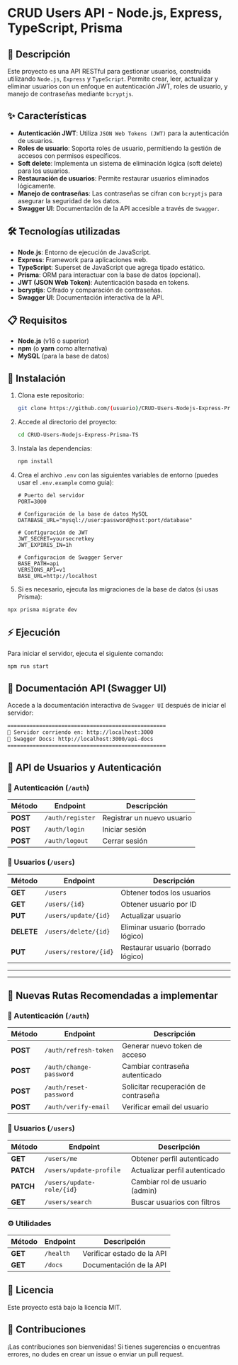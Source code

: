 # **CRUD Users API - Node.js, Express, TypeScript, Prisma**

## 📜 **Descripción**

Este proyecto es una API RESTful para gestionar usuarios, construida utilizando `Node.js`, `Express` y `TypeScript`. Permite crear, leer, actualizar y eliminar usuarios con un enfoque en autenticación JWT, roles de usuario, y manejo de contraseñas mediante `bcryptjs`.

## ✨ **Características**

- **Autenticación JWT**: Utiliza `JSON Web Tokens (JWT)` para la autenticación de usuarios.
- **Roles de usuario**: Soporta roles de usuario, permitiendo la gestión de accesos con permisos específicos.
- **Soft delete**: Implementa un sistema de eliminación lógica (soft delete) para los usuarios.
- **Restauración de usuarios**: Permite restaurar usuarios eliminados lógicamente.
- **Manejo de contraseñas**: Las contraseñas se cifran con `bcryptjs` para asegurar la seguridad de los datos.
- **Swagger UI**: Documentación de la API accesible a través de `Swagger`.

## 🛠️ **Tecnologías utilizadas**

- **Node.js**: Entorno de ejecución de JavaScript.
- **Express**: Framework para aplicaciones web.
- **TypeScript**: Superset de JavaScript que agrega tipado estático.
- **Prisma**: ORM para interactuar con la base de datos (opcional).
- **JWT (JSON Web Token)**: Autenticación basada en tokens.
- **bcryptjs**: Cifrado y comparación de contraseñas.
- **Swagger UI**: Documentación interactiva de la API.

## 📋 **Requisitos**

- **Node.js** (v16 o superior)
- **npm** (o **yarn** como alternativa)
- **MySQL** (para la base de datos)

## 🚀 **Instalación**

1. Clona este repositorio:

   ```bash
   git clone https://github.com/(usuario)/CRUD-Users-Nodejs-Express-Prisma-TS.git
   ```

2. Accede al directorio del proyecto:

   ```bash
   cd CRUD-Users-Nodejs-Express-Prisma-TS
   ```

3. Instala las dependencias:

   ```bash
   npm install
   ```

4. Crea el archivo `.env` con las siguientes variables de entorno (puedes usar el `.env.example` como guia):

   ```env
   # Puerto del servidor
   PORT=3000

   # Configuración de la base de datos MySQL
   DATABASE_URL="mysql://user:password@host:port/database"

   # Configuración de JWT
   JWT_SECRET=yoursecretkey
   JWT_EXPIRES_IN=1h

   # Configuracion de Swagger Server
   BASE_PATH=api
   VERSIONS_API=v1
   BASE_URL=http://localhost
   ```

5. Si es necesario, ejecuta las migraciones de la base de datos (si usas Prisma):

```bash
npx prisma migrate dev
```

## ⚡ **Ejecución**

Para iniciar el servidor, ejecuta el siguiente comando:

```bash
npm run start
```

## 📃 **Documentación API (Swagger UI)**

Accede a la documentación interactiva de `Swagger UI` después de iniciar el servidor:

```bash
==================================================
🚀 Servidor corriendo en: http://localhost:3000
📃 Swagger Docs: http://localhost:3000/api-docs
==================================================
```

## 📌 API de Usuarios y Autenticación

### 🔐 Autenticación (`/auth`)

| Método   | Endpoint         | Descripción                |
| -------- | ---------------- | -------------------------- |
| **POST** | `/auth/register` | Registrar un nuevo usuario |
| **POST** | `/auth/login`    | Iniciar sesión             |
| **POST** | `/auth/logout`   | Cerrar sesión              |

### 👤 Usuarios (`/users`)

| Método     | Endpoint              | Descripción                        |
| ---------- | --------------------- | ---------------------------------- |
| **GET**    | `/users`              | Obtener todos los usuarios         |
| **GET**    | `/users/{id}`         | Obtener usuario por ID             |
| **PUT**    | `/users/update/{id}`  | Actualizar usuario                 |
| **DELETE** | `/users/delete/{id}`  | Eliminar usuario (borrado lógico)  |
| **PUT**    | `/users/restore/{id}` | Restaurar usuario (borrado lógico) |

---
---

## 📌 Nuevas Rutas Recomendadas a implementar

###  🔐 Autenticación (`/auth`)
| Método  | Endpoint                 | Descripción |
|---------|--------------------------|-------------|
| **POST**  | `/auth/refresh-token`     | Generar nuevo token de acceso |
| **POST**  | `/auth/change-password`   | Cambiar contraseña autenticado |
| **POST**  | `/auth/reset-password`    | Solicitar recuperación de contraseña |
| **POST**  | `/auth/verify-email`      | Verificar email del usuario |

### 👤 Usuarios (`/users`)
| Método  | Endpoint                   | Descripción |
|---------|----------------------------|-------------|
| **GET**   | `/users/me`                | Obtener perfil autenticado |
| **PATCH** | `/users/update-profile`    | Actualizar perfil autenticado |
| **PATCH** | `/users/update-role/{id}`  | Cambiar rol de usuario (admin) |
| **GET**   | `/users/search`            | Buscar usuarios con filtros |

### ⚙️ Utilidades
| Método  | Endpoint   | Descripción |
|---------|-----------|-------------|
| **GET**  | `/health`  | Verificar estado de la API |
| **GET**  | `/docs`    | Documentación de la API |


## 📝 **Licencia**

Este proyecto está bajo la licencia MIT.

## 🌟 Contribuciones

¡Las contribuciones son bienvenidas! Si tienes sugerencias o encuentras errores, no dudes en crear un issue o enviar un pull request.
